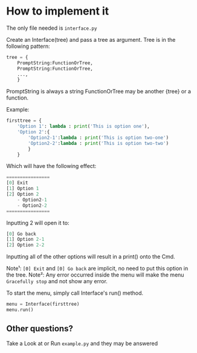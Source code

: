 # How to implement it

The only file needed is `interface.py`

Create an Interface(tree) and pass a tree as argument. Tree is in the following pattern:

```py
tree = {
    PromptString:FunctionOrTree,
    PromptString:FunctionOrTree,
    ...,
    }
```

PromptString is always a string
FunctionOrTree may be another {tree} or a function.

Example:

```py
firsttree = {
    'Option 1': lambda : print('This is option one'),
    'Option 2':{
        'Option2-1':lambda : print('This is option two-one')
        'Option2-2':lambda : print('This is option two-two')
        }
    }
```

Which will have the following effect:

```py
================
[0] Exit
[1] Option 1
[2] Option 2
    - Option2-1
    - Option2-2
================
```

Inputting 2 will open it to:

```py
[0] Go back
[1] Option 2-1
[2] Option 2-2
```

Inputting all of the other options will result in a print() onto the Cmd.

Note¹: `[0] Exit` and `[0] Go back` are implicit, no need to put this option in the tree.
Note²: Any error occurred inside the menu will make the menu `Gracefully stop` and not show any error.

To start the menu, simply call Interface's run() method.

```py
menu = Interface(firsttree)
menu.run() 
```

## Other questions?

Take a Look at or Run `example.py` and they may be answered
